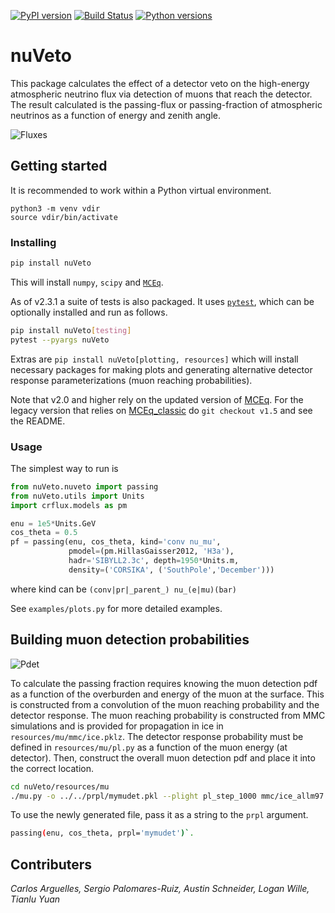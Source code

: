 [![PyPI version](https://img.shields.io/pypi/v/nuveto)](https://pypi.org/project/nuveto) [![Build Status](https://github.com/tianluyuan/nuVeto/actions/workflows/pytest.yml/badge.svg)](https://github.com/tianluyuan/nuVeto/actions) [![Python versions](https://img.shields.io/pypi/pyversions/nuveto)](https://pypi.org/project/nuveto)

# nuVeto

This package calculates the effect of a detector veto on the high-energy atmospheric neutrino flux via detection of muons that reach the detector. The result calculated is the passing-flux or passing-fraction of atmospheric neutrinos as a function of energy and zenith angle.

![Fluxes](/paper/figs_for_readme/fluxes_100.png?raw=true)

## Getting started
It is recommended to work within a Python virtual environment.

```
python3 -m venv vdir
source vdir/bin/activate
```

### Installing

```bash
pip install nuVeto
```

This will install `numpy`, `scipy` and [`MCEq`](https://github.com/afedynitch/MCEq).

As of v2.3.1 a suite of tests is also packaged. It uses [`pytest`](https://docs.pytest.org/en/stable/), which can be optionally installed and run as follows.

```bash
pip install nuVeto[testing]
pytest --pyargs nuVeto
```

Extras are `pip install nuVeto[plotting, resources]` which will install necessary packages for making plots and generating alternative detector response parameterizations (muon reaching probabilities).

Note that v2.0 and higher rely on the updated version of [MCEq](https://github.com/afedynitch/MCEq). For the legacy version that relies on [MCEq_classic](https://github.com/afedynitch/MCEq_classic) do `git checkout v1.5` and see the README.

### Usage

The simplest way to run is

```python
from nuVeto.nuveto import passing
from nuVeto.utils import Units
import crflux.models as pm

enu = 1e5*Units.GeV
cos_theta = 0.5
pf = passing(enu, cos_theta, kind='conv nu_mu',
             pmodel=(pm.HillasGaisser2012, 'H3a'),
             hadr='SIBYLL2.3c', depth=1950*Units.m,
             density=('CORSIKA', ('SouthPole','December')))
```
where kind can be `(conv|pr|_parent_) nu_(e|mu)(bar)`

See `examples/plots.py` for more detailed examples.

## Building muon detection probabilities

![Pdet](/paper/figs_for_readme/prpl_step1000.png?raw=true)

To calculate the passing fraction requires knowing the muon detection pdf as a function of the overburden and energy of the muon at the surface. This is constructed from a convolution of the muon reaching probability and the detector response. The muon reaching probability is constructed from MMC simulations and is provided for propagation in ice in `resources/mu/mmc/ice.pklz`. The detector response probability must be defined in `resources/mu/pl.py` as a function of the muon energy (at detector). Then, construct the overall muon detection pdf and place it into the correct location.

```bash
cd nuVeto/resources/mu
./mu.py -o ../../prpl/mymudet.pkl --plight pl_step_1000 mmc/ice_allm97.pklz
```

To use the newly generated file, pass it as a string to the `prpl` argument.
```bash
passing(enu, cos_theta, prpl='mymudet')`.
```

## Contributers
_Carlos Arguelles, Sergio Palomares-Ruiz, Austin Schneider, Logan Wille, Tianlu Yuan_
